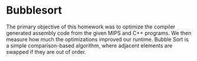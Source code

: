 # Bubblesort
The primary objective of this homework was to optimize the compiler generated assembly code from the given MIPS and C++ programs. We then measure how much the optimizations improved our runtime. Bubble Sort is a simple comparison-based algorithm, where adjacent elements are swapped if they are out of order. 

